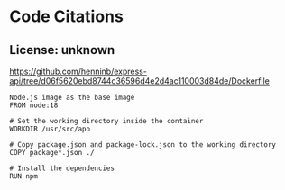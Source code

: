 # Code Citations

## License: unknown
https://github.com/henninb/express-api/tree/d06f5620ebd8744c36596d4e2d4ac110003d84de/Dockerfile

```
Node.js image as the base image
FROM node:18

# Set the working directory inside the container
WORKDIR /usr/src/app

# Copy package.json and package-lock.json to the working directory
COPY package*.json ./

# Install the dependencies
RUN npm
```


